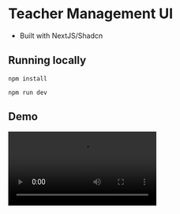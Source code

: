# Teacher Management UI

- Built with NextJS/Shadcn

## Running locally

```
npm install

npm run dev
```

## Demo

![](./docs/videos/demo.mp4)